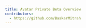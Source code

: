 ```yaml
---
title: Avatar Private Beta Overview
contributors:
  - https://github.com/BaskarMitrah
---
```


<RedoclyAPIBlock src="https://developer.adobe.com/avatar-tts-beta/openapi/openapi.json" />